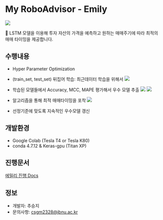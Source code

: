 My RoboAdvisor - Emily
=============
<img src="https://user-images.githubusercontent.com/39210160/98380721-43cdc080-208c-11eb-866e-1d9fbd563627.png"></img>

💬 LSTM 모델을 이용해 투자 자산의 가격을 예측하고 원하는 매매주기에 따라 최적의 매매 타이밍을 제공합니다.

## 수행내용
- Hyper Parameter Optimization

- (train_set, test_set) 뒤집어 학습: 최근데이터 학습을 위해서
<img src="https://user-images.githubusercontent.com/39210160/98380307-bdb17a00-208b-11eb-9098-7688b7e59ede.png"></img>

- 학습된 모델들에서 Accuracy, MCC, MAPE 평가해서 우수 모델 추출
<img src="https://user-images.githubusercontent.com/39210160/98380316-bf7b3d80-208b-11eb-9cd1-388437da05f9.png"></img>
<img src="https://user-images.githubusercontent.com/39210160/98380320-c1450100-208b-11eb-91c3-49e265ca2117.png"></img>

- 알고리즘을 통해 최적 매매타이밍을 포착
<img src="https://user-images.githubusercontent.com/39210160/98380325-c30ec480-208b-11eb-9cfb-8769329bc711.png"></img>

- 선정기준에 맞도록 지속적인 우수모델 갱신

## 개발환경
- Google Colab (Tesla T4 or Tesla K80)
- conda 4.7.12 & Keras-gpu (Titan XP)

## 진행문서
[에밀리 진행 Docs](https://docs.google.com/document/d/1TKvwtL3RQNJwFevq9epFiTZhDykAKoCLrA_NXdWJlmg/edit?usp=sharing)

## 정보
- 개발자: 추승지
- 문의사항: csgm2328@jbnu.ac.kr
